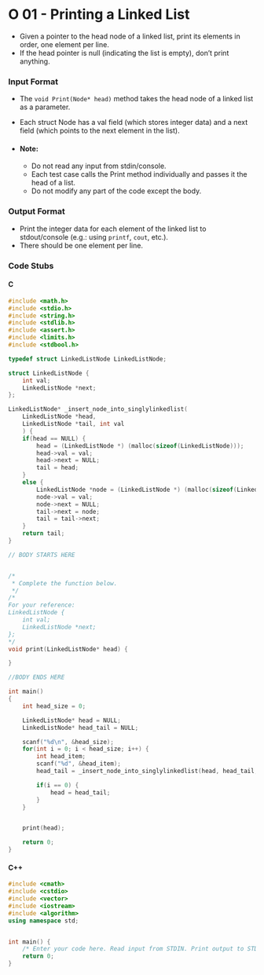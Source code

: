 # O 01 - Printing a Linked List

-   Given a pointer to the head node of a linked list,
    print its elements in order, one element per line.
-   If the head pointer is null (indicating the list is empty),
    don’t print anything.

### Input Format

-   The `void Print(Node* head)` method takes the head node of
    a linked list as a parameter.

-   Each struct Node has a val field (which stores integer data)
    and a next field (which points to the next element in the list).

-   #### Note:
    -   Do not read any input from stdin/console.
    -   Each test case calls the Print method individually
        and passes it the head of a list.
    -   Do not modify any part of the code except the body.

### Output Format

-   Print the integer data for each element of the linked list to
    stdout/console (e.g.: using `printf`, `cout`, etc.).
-   There should be one element per line.

### Code Stubs

#### C

```c
#include <math.h>
#include <stdio.h>
#include <string.h>
#include <stdlib.h>
#include <assert.h>
#include <limits.h>
#include <stdbool.h>

typedef struct LinkedListNode LinkedListNode;

struct LinkedListNode {
    int val;
    LinkedListNode *next;
};

LinkedListNode* _insert_node_into_singlylinkedlist(
    LinkedListNode *head,
    LinkedListNode *tail, int val
    ) {
    if(head == NULL) {
        head = (LinkedListNode *) (malloc(sizeof(LinkedListNode)));
        head->val = val;
        head->next = NULL;
        tail = head;
    }
    else {
        LinkedListNode *node = (LinkedListNode *) (malloc(sizeof(LinkedListNode)));
        node->val = val;
        node->next = NULL;
        tail->next = node;
        tail = tail->next;
    }
    return tail;
}

// BODY STARTS HERE


/*
 * Complete the function below.
 */
/*
For your reference:
LinkedListNode {
    int val;
    LinkedListNode *next;
};
*/
void print(LinkedListNode* head) {

}

//BODY ENDS HERE

int main()
{
    int head_size = 0;

    LinkedListNode* head = NULL;
    LinkedListNode* head_tail = NULL;

    scanf("%d\n", &head_size);
    for(int i = 0; i < head_size; i++) {
        int head_item;
        scanf("%d", &head_item);
        head_tail = _insert_node_into_singlylinkedlist(head, head_tail, head_item);

        if(i == 0) {
            head = head_tail;
        }
    }


    print(head);

    return 0;
}
```

#### C++

```cpp
#include <cmath>
#include <cstdio>
#include <vector>
#include <iostream>
#include <algorithm>
using namespace std;


int main() {
    /* Enter your code here. Read input from STDIN. Print output to STDOUT */
    return 0;
}
```
